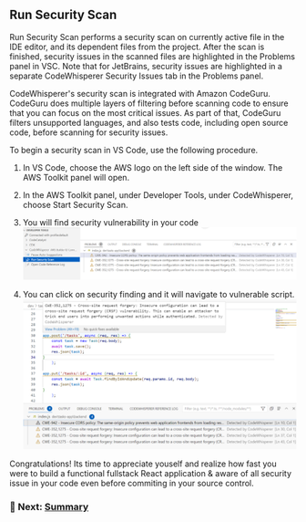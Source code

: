 ## Run Security Scan


Run Security Scan performs a security scan on currently active file in the IDE editor, and its dependent files from the project. After the scan is finished, security issues in the scanned files are highlighted in the Problems panel in VSC. Note that for JetBrains, security issues are highlighted in a separate CodeWhisperer Security Issues tab in the Problems panel.

CodeWhisperer's security scan is integrated with Amazon CodeGuru. CodeGuru does multiple layers of filtering before scanning code to ensure that you can focus on the most critical issues. As part of that, CodeGuru filters unsupported languages, and also tests code, including open source code, before scanning for security issues.

To begin a security scan in VS Code, use the following procedure.

1. In VS Code, choose the AWS logo on the left side of the window. The AWS Toolkit panel will open.

2. In the AWS Toolkit panel, under Developer Tools, under CodeWhisperer, choose Start Security Scan.

3. You will find security vulnerability in your code
![security scan](/static/securityscanreport.png)

4. You can click on security finding and it will navigate to vulnerable script.
![security scan](/static/securityscanreport1.png)

Congratulations! Its time to appreciate youself and realize how fast you were to build a functional fullstack React application & aware of all security issue in your code even before commiting in your source control.

### 📁 Next: [Summary](/summary/index.en.md)